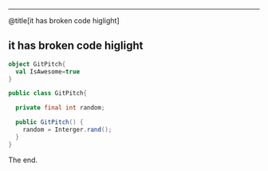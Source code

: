 ---

@title[it has broken code higlight]
## it has broken code higlight

```scala
object GitPitch{
  val IsAwesome=true
}
```

```java
public class GitPitch{

  private final int random;

  public GitPitch() {
    random = Interger.rand();
  }
}
```

The end.
